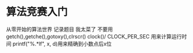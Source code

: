 # 算法竞赛入门
从零开始的算法世界
记录题目
我太菜了
不要用getch(),getche(),gotoxy(),clrscr()
clock()/ CLOCK_PER_SEC 用来计算运行时间
printf("%.*lf", x, d)用来精确到小数点后x位
